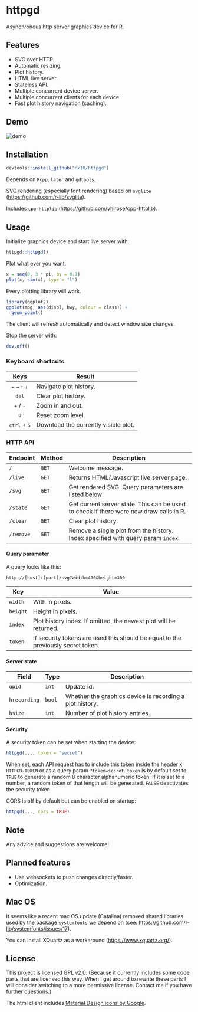 # httpgd

Asynchronous http server graphics device for R.

## Features

* SVG over HTTP.
* Automatic resizing.
* Plot history.
* HTML live server.
* Stateless API.
* Multiple concurrent device server.
* Multiple concurrent clients for each device.
* Fast plot history navigation (caching).

## Demo

![demo](https://user-images.githubusercontent.com/33600480/83944385-6587fa80-a803-11ea-8f4a-7808d144309d.gif)

## Installation

```R
devtools::install_github("nx10/httpgd")
```

Depends on `Rcpp`, `later` and `gdtools`.

SVG rendering (especially font rendering) based on `svglite` (https://github.com/r-lib/svglite).

Includes `cpp-httplib` (https://github.com/yhirose/cpp-httplib).

## Usage

Initialize graphics device and start live server with:

```R
httpgd::httpgd()
```

Plot what ever you want.

```R
x = seq(0, 3 * pi, by = 0.1)
plot(x, sin(x), type = "l")
```

Every plotting library will work.

```R
library(ggplot2)
ggplot(mpg, aes(displ, hwy, colour = class)) +
  geom_point()
```

The client will refresh automatically and detect window size changes.

Stop the server with:

```R
dev.off()
```

### Keyboard shortcuts

| Keys | Result |
|:----:|--------|
| <kbd>&#8592;</kbd> <kbd>&#8594;</kbd> <kbd>&#8593;</kbd> <kbd>&#8595;</kbd> | Navigate plot history. |
| <kbd>del</kbd> | Clear plot history. |
| <kbd>+</kbd> / <kbd>-</kbd> | Zoom in and out. |
| <kbd>0</kbd> | Reset zoom level. |
| <kbd>ctrl</kbd> + <kbd>S</kbd> | Download the currently visible plot. |

### HTTP API

| Endpoint  | Method | Description |
|-----------|--------|-------------|
| `/`       | `GET`  | Welcome message. |
| `/live`   | `GET`  | Returns HTML/Javascript live server page. |
| `/svg`    | `GET`  | Get rendered SVG. Query parameters are listed below. |
| `/state`  | `GET`  | Get current server state. This can be used to check if there were new draw calls in R. |
| `/clear`  | `GET`  | Clear plot history. |
| `/remove`  | `GET`  | Remove a single plot from the history. Index specified with query param `index`. |

#### Query parameter

A query looks like this:

`http://[host]:[port]/svg?width=400&height=300`

| Key      | Value | 
|----------|-------|
| `width`  | With in pixels. |
| `height` | Height in pixels. |
| `index`  | Plot history index. If omitted, the newest plot will be returned. |
| `token`  | If security tokens are used this should be equal to the previously secret token. |

#### Server state

| Field        | Type     | Description |
|--------------|----------|-------------|
| `upid`       | `int`    | Update id. |
| `hrecording` | `bool`   | Whether the graphics device is recording a plot history. |
| `hsize`      | `int`    | Number of plot history entries. |

#### Security

A security token can be set when starting the device: 
```R
httpgd(..., token = "secret")
```
When set, each API request has to include this token inside the header `X-HTTPGD-TOKEN` or as a query param `?token=secret`.
`token` is by default set to `TRUE` to generate a random 8 character alphanumeric token. If it is set to a number, a random token of that length will be generated. `FALSE` deactivates the security token.

CORS is off by default but can be enabled on startup:

```R
httpgd(..., cors = TRUE)
```

## Note

Any advice and suggestions are welcome!

## Planned features

* Use websockets to push changes directly/faster.
* Optimization.

## Mac OS

It seems like a recent mac OS update (Catalina) removed shared libraries used by the package `systemfonts` we depend on (see: https://github.com/r-lib/systemfonts/issues/17).

You can install XQuartz as a workaround (https://www.xquartz.org/).

## License

This project is licensed GPL v2.0. (Because it currently includes some code parts that are licensed this way. When I get around to rewrite these parts I will consider switching to a more permissive license. Contact me if you have further questions.)

The html client includes [Material Design icons by Google](https://github.com/google/material-design-icons).